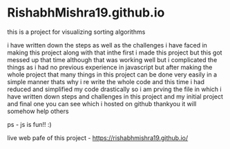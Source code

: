 # RishabhMishra19.github.io
this is a project for visualizing sorting algorithms

i have written down the steps as well as the challenges i have faced in making this project along with that inthe first i made this project but this got messed up that 
time although that was working well but i complicated the things as i had no previous experience in javascript but after making the whole project that many things in 
this project can be done very easily in a simple manner thats why i re write the whole code and this time i had reduced and simplified my code drastically so i am
prving the file in which i have written down steps and challenges in this project and my initial project and final one you can see which i hosted on github
thankyou it will somehow help others

ps - js is fun!! :)

live web pafe of this project - https://rishabhmishra19.github.io/
